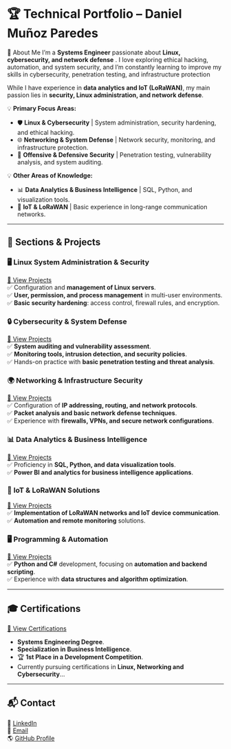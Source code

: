 # 🏆 **Technical Portfolio – Daniel Muñoz Paredes**  

👋 About Me
I’m a **Systems Engineer** passionate about **Linux, cybersecurity, and network defense** . I love exploring ethical hacking, automation, and system security, and I’m constantly learning to improve my skills in cybersecurity, penetration testing, and infrastructure protection

While I have experience in **data analytics and IoT (LoRaWAN)**, my main passion lies in **security, Linux administration, and network defense**.  

💡 **Primary Focus Areas:**  
- 🛡️ **Linux & Cybersecurity** | System administration, security hardening, and ethical hacking.  
- 🌐 **Networking & System Defense** | Network security, monitoring, and infrastructure protection.  
- 🔎 **Offensive & Defensive Security** | Penetration testing, vulnerability analysis, and system auditing.  

💡 **Other Areas of Knowledge:**  
- 📊 **Data Analytics & Business Intelligence** | SQL, Python, and visualization tools.  
- 📡 **IoT & LoRaWAN** | Basic experience in long-range communication networks.  

---

## 📂 **Sections & Projects**  

### 🖥️ **Linux System Administration & Security**  
[🔗 View Projects](https://github.com/DanielMunozParedes/LINUX-ADMIN)  
✅ Configuration and **management of Linux servers**.  
✅ **User, permission, and process management** in multi-user environments.  
✅ **Basic security hardening**: access control, firewall rules, and encryption.  

### 🔒 **Cybersecurity & System Defense**  
[🔗 View Projects](https://github.com/DanielMunozParedes/CYBERSECURITY)  
✅ **System auditing and vulnerability assessment**.  
✅ **Monitoring tools, intrusion detection, and security policies**.  
✅ Hands-on practice with **basic penetration testing and threat analysis**.  

### 🌍 **Networking & Infrastructure Security**  
[🔗 View Projects](https://github.com/DanielMunozParedes/NETWORKING)  
✅ Configuration of **IP addressing, routing, and network protocols**.  
✅ **Packet analysis and basic network defense techniques**.  
✅ Experience with **firewalls, VPNs, and secure network configurations**.  

### 📊 **Data Analytics & Business Intelligence**  
[🔗 View Projects](https://github.com/DanielMunozParedes/DATA-ANALYTICS)  
✅ Proficiency in **SQL, Python, and data visualization tools**.  
✅ **Power BI and analytics for business intelligence applications**.  

### 🔌 **IoT & LoRaWAN Solutions**  
[🔗 View Projects](https://github.com/DanielMunozParedes/LORA)  
✅ **Implementation of LoRaWAN networks and IoT device communication**.  
✅ **Automation and remote monitoring** solutions.  

### 🖥️ **Programming & Automation**  
[🔗 View Projects](https://github.com/DanielMunozParedes/PROGRAMMING)  
✅ **Python and C#** development, focusing on **automation and backend scripting**.  
✅ Experience with **data structures and algorithm optimization**.  

---

## 🎓 **Certifications**  
[🔗 View Certifications](https://github.com/DanielMunozParedes/CERTIFICATIONS)  
- **Systems Engineering Degree**.  
- **Specialization in Business Intelligence**.  
- 🏆 **1st Place in a Development Competition**.  
- Currently pursuing certifications in **Linux, Networking and Cybersecurity**...  

---

## 📬 **Contact**  
💼 [LinkedIn](https://www.linkedin.com/in/daniel-mu%C3%B1oz-paredes-5a6a02234/)  
📧 [Email](mailto:danielmunozparedes@gmail.com)  
🌎 [GitHub Profile](https://github.com/DanielMunozParedes)  
